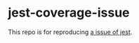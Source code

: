 # jest-coverage-issue

This repo is for reproducing [a issue of jest](https://github.com/facebook/jest/issues/9698).
